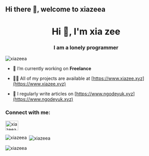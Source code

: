## Hi there 👋, welcome to xiazeea

<!--
**xiazeea/xiazeea** is a ✨ _special_ ✨ repository because its `README.md` (this file) appears on your GitHub profile.

Here are some ideas to get you started:

- 🔭 I’m currently working on ...
- 🌱 I’m currently learning ...
- 👯 I’m looking to collaborate on ...
- 🤔 I’m looking for help with ...
- 💬 Ask me about ...
- 📫 How to reach me: ...
- 😄 Pronouns: ...
- ⚡ Fun fact: ...
-->
<h1 align="center">Hi 👋, I'm xia zee</h1>
<h3 align="center">I am a lonely programmer</h3>

<p align="left"> <img src="https://komarev.com/ghpvc/?username=xiazeea&label=Profile%20views&color=0e75b6&style=flat" alt="xiazeea" /> </p>

- 🔭 I’m currently working on **Freelance**

- 👨‍💻 All of my projects are available at [https://www.xiazee.xyz](https://www.xiazee.xyz)

- 📝 I regularly write articles on [https://www.ngodeyuk.xyz](https://www.ngodeyuk.xyz)

<h3 align="left">Connect with me:</h3>
<p align="left">
<a href="https://instagram.com/xiazeea" target="blank"><img align="center" src="https://raw.githubusercontent.com/rahuldkjain/github-profile-readme-generator/master/src/images/icons/Social/instagram.svg" alt="xiazeea" height="30" width="40" /></a>
</p>

<p><img align="left" src="https://github-readme-stats.vercel.app/api/top-langs?username=xiazeea&show_icons=true&theme=radical&locale=en&layout=compact" alt="xiazeea" /></p>

<p>&nbsp;<img align="center" src="https://github-readme-stats.vercel.app/api?username=xiazeea&show_icons=true&theme=radical&locale=en" alt="xiazeea" /></p>

<p><img align="center" src="https://github-readme-streak-stats.herokuapp.com/?user=xiazeea&" alt="xiazeea" /></p>
